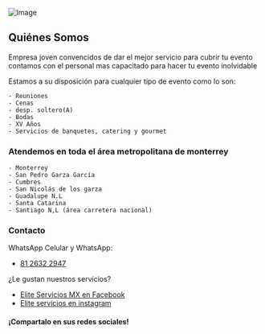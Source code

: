 ![Image](https://w.wallhaven.cc/full/4v/wallhaven-4vyjkp.jpg)
## Quiénes Somos

Empresa joven convencidos de dar el mejor servicio para cubrir tu evento contamos con el personal mas capacitado para hacer tu evento inolvidable

Estamos a su disposición para cualquier tipo de evento como lo son: 
```
- Reuniones
- Cenas
- desp. soltero(A)
- Bodas
- XV Años
- Servicios de banquetes, catering y gourmet 
```

### Atendemos en toda el área metropolitana de monterrey
```
- Monterrey
- San Pedro Garza García
- Cumbres
- San Nicolás de los garza
- Guadalupe N.L
- Santa Catarina
- Santiago N,L (área carretera nacional)
```

### Contacto
WhatsApp
Celular y WhatsApp:
- [81 2632 2947](https://wa.me/message/2QQS3CIKSEQTF1)


¿Le gustan nuestros servicios? 
- [Elite Servicios MX en Facebook](https://www.facebook.com/mejoresmeseros)
- [Elite servicios en instagram](https://www.instagram.com/elite_servicios_mx)


#### ¡Compartalo en sus redes sociales!
